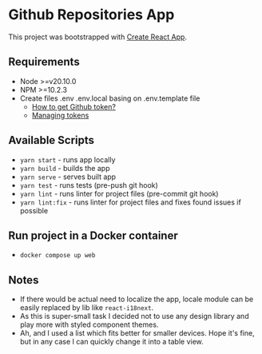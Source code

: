 # Github Repositories App

This project was bootstrapped with [Create React App](https://github.com/facebook/create-react-app).

## Requirements

* Node >=v20.10.0
* NPM >=10.2.3
* Create files .env .env.local basing on .env.template file 
  * [How to get Github token?](https://docs.github.com/en/authentication/keeping-your-account-and-data-secure/managing-your-personal-access-tokens)
  * [Managing tokens](https://github.com/settings/tokens?type=beta)

## Available Scripts

* `yarn start` - runs app locally
* `yarn build` - builds the app
* `yarn serve` - serves built app
* `yarn test` - runs tests (pre-push git hook)
* `yarn lint` - runs linter for project files (pre-commit git hook)
* `yarn lint:fix` - runs linter for project files and fixes found issues if possible

## Run project in a Docker container 

* `docker compose up web`

## Notes

* If there would be actual need to localize the app, locale module can be easily replaced by lib like `react-i18next`.
* As this is super-small task I decided not to use any design library and play more with styled component themes.
* Ah, and I used a list which fits better for smaller devices. Hope it's fine, but in any case I can quickly change it into a table view. 
